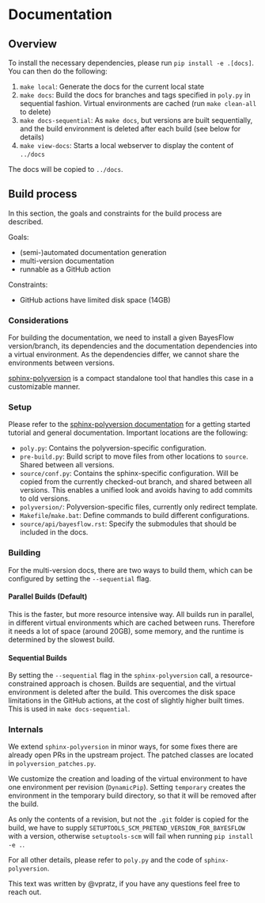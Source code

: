 # Documentation

## Overview

To install the necessary dependencies, please run `pip install -e .[docs]`.
You can then do the following:

1. `make local`: Generate the docs for the current local state
2. `make docs`: Build the docs for branches and tags specified in `poly.py` in sequential fashion. Virtual environments are cached (run `make clean-all` to delete)
3. `make docs-sequential`: As `make docs`, but versions are built sequentially, and the build environment is deleted after each build (see below for details)
4. `make view-docs`: Starts a local webserver to display the content of `../docs`

The docs will be copied to `../docs`.

## Build process

In this section, the goals and constraints for the build process are described.

Goals:

- (semi-)automated documentation generation
- multi-version documentation
- runnable as a GitHub action

Constraints:

- GitHub actions have limited disk space (14GB)

### Considerations

For building the documentation, we need to install a given BayesFlow
version/branch, its dependencies and the documentation dependencies into
a virtual environment. As the dependencies differ, we cannot share the
environments between versions.

[sphinx-polyversion](https://github.com/real-yfprojects/sphinx-polyversion/) is a compact standalone tool that handles this case in a customizable manner.

### Setup

Please refer to the [sphinx-polyversion documentation](https://real-yfprojects.github.io/sphinx-polyversion/1.1.0/index.html)
for a getting started tutorial and general documentation.
Important locations are the following:

- `poly.py`: Contains the polyversion-specific configuration.
- `pre-build.py`: Build script to move files from other locations to `source`.
    Shared between all versions.
- `source/conf.py`: Contains the sphinx-specific configuration. Will be copied
    from the currently checked-out branch, and shared between all versions.
    This enables a unified look and avoids having to add commits to old versions.
- `polyversion/`: Polyversion-specific files, currently only redirect template.
- `Makefile`/`make.bat`: Define commands to build different configurations.
- `source/api/bayesflow.rst`: Specify the submodules that should be included in the docs.

### Building

For the multi-version docs, there are two ways to build them, which can be
configured by setting the `--sequential` flag.

#### Parallel Builds (Default)

This is the faster, but more resource intensive way. All builds run in parallel,
in different virtual environments which are cached between runs.
Therefore it needs a lot of space (around 20GB), some memory, and the runtime
is determined by the slowest build.

#### Sequential Builds

By setting the `--sequential` flag in the `sphinx-polyversion` call, a
resource-constrained approach is chosen. Builds are sequential, and the
virtual environment is deleted after the build. This overcomes the disk space
limitations in the GitHub actions, at the cost of slightly higher built times.
This is used in `make docs-sequential`.

### Internals

We extend `sphinx-polyversion` in minor ways, for some fixes there are already
open PRs in the upstream project. The patched classes are located in
`polyversion_patches.py`.

We customize the creation and loading of the virtual environment to have
one environment per revision (`DynamicPip`). Setting `temporary` creates the
environment in the temporary build directory, so that it will be removed after
the build.

As only the contents of a revision, but not the `.git` folder is copied
for the build, we have to supply `SETUPTOOLS_SCM_PRETEND_VERSION_FOR_BAYESFLOW`
with a version, otherwise `setuptools-scm` will fail when running
`pip install -e .`.

For all other details, please refer to `poly.py` and the code of `sphinx-polyversion`.

This text was written by @vpratz, if you have any questions feel free to reach out.
